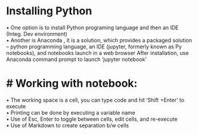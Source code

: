 # Installing Python
•	One option is to install Python programing language and then an IDE (Integ. Dev environment)  
•	Another is Anaconda , it is a solution, which provides a packaged solution – python programming language, 
an IDE (jupyter, formerly known as Py notebooks), and notebooks launch in a web browser
After installation, use Anaconda command prompt to launch ‘jupyter notebook’

# # Working with notebook:  
•	The working space is a cell, you can type code and hit ‘Shift +Enter’ to execute  
•	Printing can be done by executing a variable name  
•	Use of Esc, Enter to toggle between cells, edit cells, and re-execute  
•	Use of Markdown to create separation b/w cells  


